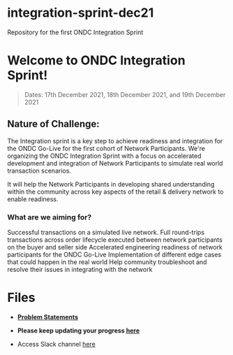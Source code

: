 # integration-sprint-dec21
Repository for the first ONDC Integration Sprint

# Welcome to ONDC Integration Sprint!

>Dates: 17th December 2021, 18th December 2021, and 19th December 2021

## Nature of Challenge: 

The Integration sprint is a key step to achieve readiness and integration for the ONDC Go-Live for the first cohort of Network Participants. We're organizing the ONDC Integration Sprint with a focus on accelerated development and integration of Network Participants to simulate real world transaction scenarios. 

It will help the Network Participants in developing shared understanding within the community across key aspects of the retail & delivery network to enable readiness.

### What are we aiming for?

Successful transactions on a simulated live network. Full round-trips transactions across order lifecycle executed between network participants on the buyer and seller side
Accelerated engineering readiness of network participants for the ONDC Go-Live
Implementation of different edge cases that could happen in the real world
Help community troubleshoot and resolve their issues in integrating with the network


# Files

- **[Problem Statements](https://docs.google.com/document/d/1M1AZLCg64eH36sYWgHaA_0DVdq0w_iLrJ0sEVnQflCc/edit#heading=h.xpvhxmk7o61a)**

- **Please keep updating your progress [here](https://docs.google.com/spreadsheets/d/1gDYB8PtP55J_m_Wz8Qvt1bjrHTtnAzPOGUTSaNnIH5Y/edit#gid=812360066)**

- Access Slack channel [here](https://ondc.slack.com/archives/C02Q21Y8Z8W)
